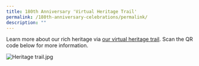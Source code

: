 ```yaml
---
title: 180th Anniversary 'Virtual Heritage Trail'
permalink: /180th-anniversary-celebrations/permalink/
description: ""
---
```

Learn more about our rich heritage via [our virtual heritage trail](https://go.gov.sg/smssheritagetrail). Scan the QR code below for more information.  
  
![Heritage trail.jpg](https://stmargaretssec-moe-edu-sg-admin.cwp.sg/qql/slot/u168/About%20Us/Our%20History/Heritage%20trail.jpg)